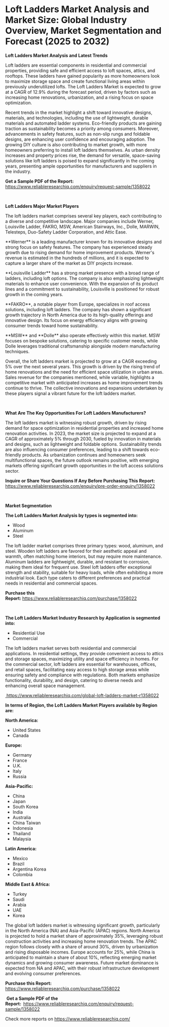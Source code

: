 <p><h1>Loft Ladders Market Analysis and Market Size: Global Industry Overview, Market Segmentation and Forecast (2025 to 2032)</h1></p><p><strong>Loft Ladders Market Analysis and Latest Trends</strong></p>
<p><p>Loft ladders are essential components in residential and commercial properties, providing safe and efficient access to loft spaces, attics, and rooftops. These ladders have gained popularity as more homeowners look to maximize storage space and create functional living areas within previously underutilized lofts. The Loft Ladders Market is expected to grow at a CAGR of 12.9% during the forecast period, driven by factors such as increasing home renovations, urbanization, and a rising focus on space optimization.</p><p>Recent trends in the market highlight a shift toward innovative designs, materials, and technologies, including the use of lightweight, durable materials and automated ladder systems. Eco-friendly products are gaining traction as sustainability becomes a priority among consumers. Moreover, advancements in safety features, such as non-slip rungs and foldable designs, are enhancing user confidence and encouraging adoption. The growing DIY culture is also contributing to market growth, with more homeowners preferring to install loft ladders themselves. As urban density increases and property prices rise, the demand for versatile, space-saving solutions like loft ladders is poised to expand significantly in the coming years, presenting ample opportunities for manufacturers and suppliers in the industry.</p></p>
<p><strong>Get a Sample PDF of the Report:&nbsp;</strong> <a href="https://www.reliableresearchiq.com/enquiry/request-sample/1358022?utm_campaign=2462&utm_medium=2&utm_source=Github&utm_content=ia&utm_term=16022025&utm_id=loft-ladders">https://www.reliableresearchiq.com/enquiry/request-sample/1358022</a></p>
<p>&nbsp;</p>
<p><strong>Loft Ladders Major Market Players</strong></p>
<p><p>The loft ladders market comprises several key players, each contributing to a diverse and competitive landscape. Major companies include Werner, Louisville Ladder, FAKRO, MSW, American Stairways, Inc., Dolle, MARWIN, Telesteps, Duo-Safety Ladder Corporation, and Attic Ease.</p><p>**Werner** is a leading manufacturer known for its innovative designs and strong focus on safety features. The company has experienced steady growth due to rising demand for home improvement products. Werner's revenue is estimated in the hundreds of millions, and it is expected to capture a larger share of the market as DIY projects increase.</p><p>**Louisville Ladder** has a strong market presence with a broad range of ladders, including loft options. The company is also emphasizing lightweight materials to enhance user convenience. With the expansion of its product lines and a commitment to sustainability, Louisville is positioned for robust growth in the coming years.</p><p>**FAKRO**, a notable player from Europe, specializes in roof access solutions, including loft ladders. The company has shown a significant growth trajectory in North America due to its high-quality offerings and innovative design. Its focus on energy efficiency aligns with growing consumer trends toward home sustainability.</p><p>**MSW** and **Dolle** also operate effectively within this market. MSW focuses on bespoke solutions, catering to specific customer needs, while Dolle leverages traditional craftsmanship alongside modern manufacturing techniques.</p><p>Overall, the loft ladders market is projected to grow at a CAGR exceeding 5% over the next several years. This growth is driven by the rising trend of home renovations and the need for efficient space utilization in urban areas. Sales revenue for the companies mentioned, while variable, highlights a competitive market with anticipated increases as home improvement trends continue to thrive. The collective innovations and expansions undertaken by these players signal a vibrant future for the loft ladders market.</p></p>
<p>&nbsp;</p>
<p><strong>What Are The Key Opportunities For Loft Ladders Manufacturers?</strong></p>
<p><p>The loft ladders market is witnessing robust growth, driven by rising demand for space optimization in residential properties and increased home renovation activities. In 2023, the market size is projected to expand at a CAGR of approximately 5% through 2030, fueled by innovation in materials and designs, such as lightweight and foldable options. Sustainability trends are also influencing consumer preferences, leading to a shift towards eco-friendly products. As urbanization continues and homeowners seek multifunctional spaces, the future outlook remains positive, with emerging markets offering significant growth opportunities in the loft access solutions sector.</p></p>
<p><strong>Inquire or Share Your Questions If Any Before Purchasing This Report:</strong> <a href="https://www.reliableresearchiq.com/enquiry/pre-order-enquiry/1358022?utm_campaign=2462&utm_medium=2&utm_source=Github&utm_content=ia&utm_term=16022025&utm_id=loft-ladders">https://www.reliableresearchiq.com/enquiry/pre-order-enquiry/1358022</a></p>
<p>&nbsp;</p>
<p><strong>Market Segmentation</strong></p>
<p><strong>The Loft Ladders Market Analysis by types is segmented into:</strong></p>
<p><ul><li>Wood</li><li>Aluminum</li><li>Steel</li></ul></p>
<p><p>The loft ladder market comprises three primary types: wood, aluminum, and steel. Wooden loft ladders are favored for their aesthetic appeal and warmth, often matching home interiors, but may require more maintenance. Aluminum ladders are lightweight, durable, and resistant to corrosion, making them ideal for frequent use. Steel loft ladders offer exceptional strength and stability, suitable for heavy loads, while often exhibiting a more industrial look. Each type caters to different preferences and practical needs in residential and commercial spaces.</p></p>
<p><strong>Purchase this Report:&nbsp;</strong><a href="https://www.reliableresearchiq.com/purchase/1358022?utm_campaign=2462&utm_medium=2&utm_source=Github&utm_content=ia&utm_term=16022025&utm_id=loft-ladders">https://www.reliableresearchiq.com/purchase/1358022</a></p>
<p>&nbsp;</p>
<p><strong>The Loft Ladders Market Industry Research by Application is segmented into:</strong></p>
<p><ul><li>Residential Use</li><li>Commercial</li></ul></p>
<p><p>The loft ladders market serves both residential and commercial applications. In residential settings, they provide convenient access to attics and storage spaces, maximizing utility and space efficiency in homes. For the commercial sector, loft ladders are essential for warehouses, offices, and retail spaces, facilitating easy access to high storage areas while ensuring safety and compliance with regulations. Both markets emphasize functionality, durability, and design, catering to diverse needs and enhancing overall space management.</p></p>
<p><a href="https://www.reliableresearchiq.com/global-loft-ladders-market-r1358022?utm_campaign=2462&utm_medium=2&utm_source=Github&utm_content=ia&utm_term=16022025&utm_id=loft-ladders">&nbsp;https://www.reliableresearchiq.com/global-loft-ladders-market-r1358022</a></p>
<p><strong>In terms of Region, the Loft Ladders Market Players available by Region are:</strong></p>
<p>
    <p> <strong> North America: </strong>
        <ul>
            <li>United States</li>
            <li>Canada</li>
        </ul>
        </p> 
    <p> <strong> Europe: </strong>
        <ul>
            <li>Germany</li>
            <li>France</li>
            <li>U.K.</li>
            <li>Italy</li>
            <li>Russia</li>
        </ul>
        </p> 
    <p> <strong> Asia-Pacific: </strong>
        <ul>
            <li>China</li>
            <li>Japan</li>
            <li>South Korea</li>
            <li>India</li>
            <li>Australia</li>
            <li>China Taiwan</li>
            <li>Indonesia</li>
            <li>Thailand</li>
            <li>Malaysia</li>
        </ul>
        </p> 
    <p> <strong> Latin America: </strong>
        <ul>
            <li>Mexico</li>
            <li>Brazil</li>
            <li>Argentina Korea</li>
            <li>Colombia</li>
        </ul>
        </p> 
    <p> <strong> Middle East & Africa: </strong>
        <ul>
            <li>Turkey</li>
            <li>Saudi</li>
            <li>Arabia</li>
            <li>UAE</li>
            <li>Korea</li>
        </ul>
    </p>
    </p>
<p><p>The global loft ladders market is witnessing significant growth, particularly in the North America (NA) and Asia-Pacific (APAC) regions. North America is projected to hold a market share of approximately 35%, leveraging robust construction activities and increasing home renovation trends. The APAC region follows closely with a share of around 30%, driven by urbanization and rising disposable incomes. Europe accounts for 25%, while China is anticipated to maintain a share of about 10%, reflecting emerging market dynamics and growing consumer awareness. Future market dominance is expected from NA and APAC, with their robust infrastructure development and evolving consumer preferences.</p></p>
<p><strong>Purchase this Report: </strong><a href="https://www.reliableresearchiq.com/purchase/1358022?utm_campaign=2462&utm_medium=2&utm_source=Github&utm_content=ia&utm_term=16022025&utm_id=loft-ladders">https://www.reliableresearchiq.com/purchase/1358022</a></p>
<p>&nbsp;<strong>Get a Sample PDF of the Report:&nbsp;&nbsp;</strong><a href="https://www.reliableresearchiq.com/enquiry/request-sample/1358022?utm_campaign=2462&utm_medium=2&utm_source=Github&utm_content=ia&utm_term=16022025&utm_id=loft-ladders">https://www.reliableresearchiq.com/enquiry/request-sample/1358022</a></p>
<p><strong></strong></p>
<p>Check more reports on <a href="https://www.reliableresearchiq.com/?utm_campaign=2462&utm_medium=2&utm_source=Github&utm_content=ia&utm_term=16022025&utm_id=loft-ladders">https://www.reliableresearchiq.com/</a></p>